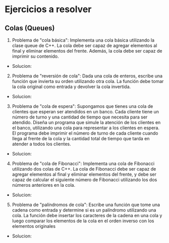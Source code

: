 # Ejercicios a resolver
## Colas (Queues)

1. Problema de "cola básica": Implementa una cola básica utilizando la clase queue de C++. La cola debe ser capaz de agregar elementos al final y eliminar elementos del frente. Además, la cola debe ser capaz de imprimir su contenido.

- Solucion:

2. Problema de "reversión de cola": Dada una cola de enteros, escribe una función que invierta su orden utilizando otra cola. La función debe tomar la cola original como entrada y devolver la cola invertida.

- Solucion:

3. Problema de "cola de espera": Supongamos que tienes una cola de clientes que esperan ser atendidos en un banco. Cada cliente tiene un número de turno y una cantidad de tiempo que necesita para ser atendido. Diseña un programa que simule la atención de los clientes en el banco, utilizando una cola para representar a los clientes en espera. El programa debe imprimir el número de turno de cada cliente cuando llega al frente de la cola y la cantidad total de tiempo que tarda en atender a todos los clientes.

- Solucion:

4. Problema de "cola de Fibonacci": Implementa una cola de Fibonacci utilizando dos colas de C++. La cola de Fibonacci debe ser capaz de agregar elementos al final y eliminar elementos del frente, y debe ser capaz de calcular el siguiente número de Fibonacci utilizando los dos números anteriores en la cola.

- Solucion:

5. Problema de "palíndromos de cola": Escribe una función que tome una cadena como entrada y determine si es un palíndromo utilizando una cola. La función debe insertar los caracteres de la cadena en una cola y luego comparar los elementos de la cola en el orden inverso con los elementos originales 

- Solucion: